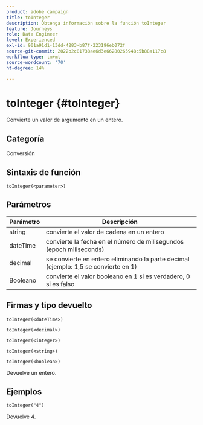 ```yaml
---
product: adobe campaign
title: toInteger
description: Obtenga información sobre la función toInteger
feature: Journeys
role: Data Engineer
level: Experienced
exl-id: 901a91d1-13dd-4283-b87f-223196eb072f
source-git-commit: 2022b2c81738ae6d3e66280265948c5b88a117c8
workflow-type: tm+mt
source-wordcount: '70'
ht-degree: 14%

---
```


# toInteger {#toInteger}

Convierte un valor de argumento en un entero.

## Categoría

Conversión

## Sintaxis de función

`toInteger(<parameter>)`

## Parámetros

| Parámetro | Descripción |
|--- |--- |
| string | convierte el valor de cadena en un entero |
| dateTime | convierte la fecha en el número de milisegundos (epoch miliseconds) |
| decimal | se convierte en entero eliminando la parte decimal (ejemplo: 1,5 se convierte en 1) |
| Booleano | convierte el valor booleano en 1 si es verdadero, 0 si es falso |

## Firmas y tipo devuelto

`toInteger(<dateTime>)`

`toInteger(<decimal>)`

`toInteger(<integer>)`

`toInteger(<string>)`

`toInteger(<boolean>)`

Devuelve un entero.

## Ejemplos

`toInteger("4")`

Devuelve 4.
